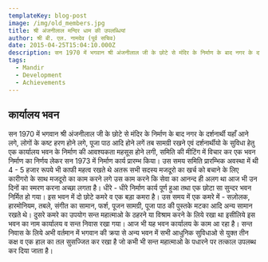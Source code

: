 ```yaml
---
templateKey: blog-post
image: /img/old_members.jpg
title: श्री अंजनीलाल मन्दिर धाम की उपलब्धियां
author: श्री बी. एल. नामदेव (पूर्व सचिव)
date: 2015-04-25T15:04:10.000Z
description: सन 1970 में भगवान श्री अंजनीलाल जी के छोटे से मंदिर के निर्माण के बाद नगर के दर्शनार्थी यहाँ आने लगे, लोगों के कष्ट हरण होने लगे, पूजा पाठ आदि होने लगें तब सामग्री रखने एवं दर्शनार्थीयो के सुविधा हेतु एक कार्यालय भवन के निर्माण की आवश्यकता महसूस होने लगी, समिति की मीटिंग में विचार कर एक भवन निर्माण का निर्णय लेकर सन 1973 में निर्माण कार्य प्रारम्भ किया...
tags:
  - Mandir
  - Development
  - Achievements
---
```


## कार्यालय भवन

सन 1970 में भगवान श्री अंजनीलाल जी के छोटे से मंदिर के निर्माण के बाद नगर के दर्शनार्थी यहाँ आने लगे, लोगों के कष्ट हरण होने लगे, पूजा पाठ आदि होने लगें तब सामग्री रखने एवं दर्शनार्थीयो के सुविधा हेतु एक कार्यालय भवन के निर्माण की आवश्यकता महसूस होने लगी, समिति की मीटिंग में विचार कर एक भवन निर्माण का निर्णय लेकर सन 1973 में निर्माण कार्य प्रारम्भ किया। उस समय समिति प्रारम्भिक अवस्था में थी 4 - 5 हजार रूपये भी काफी महत्व रखते थे अतरू सभी सदस्य मजदूरो का खर्च को बचाने के लिए कारीगरो के साथ मजदूरो का काम करने लगे उस काम करने कि सेवा का आनन्द ही अलग था आज भी उन दिनों का स्मरण करना अच्छा लगता है। धीरे - धीरे निर्माण कार्य पूर्ण हुआ तथा एक छोटा सा सुन्दर भवन निर्मित हो गया। इस भवन में दो छोटे कमरे व एक बड़ा कमरा है। उस समय में एक कमरे में - सज़ोलक, हारमोनियम, तबले, संगीत का सामान, फर्श, पूजन सामग्री, पूजा पाठ की पुस्तके मटका आदि अन्य सामान रखते थे। दुसरे कमरे का उपयोग सन्त महात्माओ के ठहरने या विश्राम करने के लिये रखा था इसीलिये इस भवन का नाम कार्यालय व सन्त निवास रखा गया। आज भी यह भवन कार्यालय के काम आ रहा है। सन्त निवास के लिये अभी वर्तमान में भगवान की क्रपा से अन्य भवन में सभी आधुनिक सुविधाओ से युक्त तीन कक्ष व एक हाल का तल सुसज्जित कर रखा है जो कभी भी सन्त महात्माओ के पधारने पर तत्काल उपलब्थ कर दिया जाता है।
